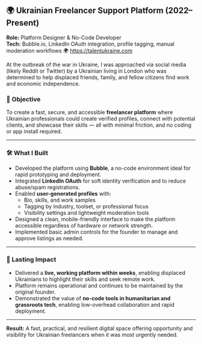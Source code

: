 ## 🌍 Ukrainian Freelancer Support Platform (2022–Present)

**Role:** Platform Designer & No-Code Developer  
**Tech:** Bubble.io, LinkedIn OAuth integration, profile tagging, manual moderation workflows
🌍 https://talentukraine.com

At the outbreak of the war in Ukraine, I was approached via social media (likely Reddit or Twitter) by a Ukrainian living in London who was determined to help displaced friends, family, and fellow citizens find work and economic independence.

### 🎯 Objective

To create a fast, secure, and accessible **freelancer platform** where Ukrainian professionals could create verified profiles, connect with potential clients, and showcase their skills — all with minimal friction, and no coding or app install required.

---

### 🛠️ What I Built

- Developed the platform using **Bubble**, a no-code environment ideal for rapid prototyping and deployment.
- Integrated **LinkedIn OAuth** for soft identity verification and to reduce abuse/spam registrations.
- Enabled **user-generated profiles** with:
  - Bio, skills, and work samples
  - Tagging by industry, toolset, or professional focus
  - Visibility settings and lightweight moderation tools
- Designed a clean, mobile-friendly interface to make the platform accessible regardless of hardware or network strength.
- Implemented basic admin controls for the founder to manage and approve listings as needed.

---

### 🌱 Lasting Impact

- Delivered a **live, working platform within weeks**, enabling displaced Ukrainians to highlight their skills and seek remote work.
- Platform remains operational and continues to be maintained by the original founder.
- Demonstrated the value of **no-code tools in humanitarian and grassroots tech**, enabling low-overhead collaboration and rapid deployment.

---

**Result:** A fast, practical, and resilient digital space offering opportunity and visibility for Ukrainian freelancers when it was most urgently needed.